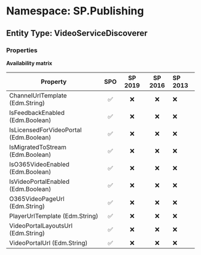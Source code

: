# Namespace: SP.Publishing

## Entity Type: VideoServiceDiscoverer

### Properties

**Availability matrix**

Property | SPO | SP 2019 | SP 2016 | SP 2013
----------|:---:|:-------:|:-------:|:-------
ChannelUrlTemplate (Edm.String) | ✅ | ❌ | ❌ | ❌
IsFeedbackEnabled (Edm.Boolean) | ✅ | ❌ | ❌ | ❌
IsLicensedForVideoPortal (Edm.Boolean) | ✅ | ❌ | ❌ | ❌
IsMigratedToStream (Edm.Boolean) | ✅ | ❌ | ❌ | ❌
IsO365VideoEnabled (Edm.Boolean) | ✅ | ❌ | ❌ | ❌
IsVideoPortalEnabled (Edm.Boolean) | ✅ | ❌ | ❌ | ❌
O365VideoPageUrl (Edm.String) | ✅ | ❌ | ❌ | ❌
PlayerUrlTemplate (Edm.String) | ✅ | ❌ | ❌ | ❌
VideoPortalLayoutsUrl (Edm.String) | ✅ | ❌ | ❌ | ❌
VideoPortalUrl (Edm.String) | ✅ | ❌ | ❌ | ❌